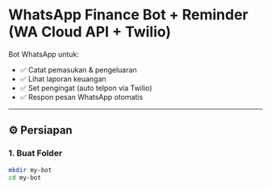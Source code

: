 # WhatsApp Finance Bot + Reminder (WA Cloud API + Twilio)

Bot WhatsApp untuk:
- ✅ Catat pemasukan & pengeluaran
- ✅ Lihat laporan keuangan
- ✅ Set pengingat (auto telpon via Twilio)
- ✅ Respon pesan WhatsApp otomatis

---

## ⚙️ Persiapan

### 1. Buat Folder
```bash
mkdir my-bot
cd my-bot